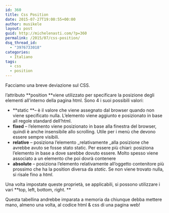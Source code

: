 ```yaml
---
id: 360
title: Css Position
date: 2015-07-27T19:00:55+00:00
author: musikele
layout: post
guid: http://michelenasti.com/?p=360
permalink: /2015/07/css-position/
dsq_thread_id:
  - "3976733018"
categories:
  - Italiano
tags:
  - css
  - position
---
```

Facciamo una breve deviazione sul CSS.

l’attributo **position **viene utilizzato per specificare la posizione degli elementi all’interno della pagina html. Sono 4 i suoi possibili valori:

  * **static **– è il valore che viene assegnato dal browser quando non viene specificato nulla. L’elemento viene aggiunto e posizionato in base all regole standard dell’html.
  * **fixed** – l’elemento viene posizionato in base alla finestra del browser, quindi è anche insensibile allo scrolling. Utile per i menù che devono essere sempre visibili.
  * **relative** – posiziona l’elemento _relativamente _alla posizione che avrebbe avuto se fosse stato static. Per essere più chiari: posiziona l’elemento in base a dove sarebbe dovuto essere. Molto spesso viene associato a un elemento che poi dovrà contenere
  * **absolute** – posiziona l’elemento relativamente all’oggetto contenitore più prossimo che ha la position diversa da _static_. Se non viene trovato nulla, si risale fino a _html_.

Una volta impostate queste proprietà, se applicabili, si possono utilizzare i vari **top, left, bottom, right. **

Questa tabellina andrebbe imparata a memoria da chiunque debba mettere mano, almeno una volta, al codice html & css di una pagina web!